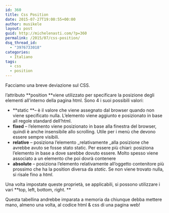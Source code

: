 ```yaml
---
id: 360
title: Css Position
date: 2015-07-27T19:00:55+00:00
author: musikele
layout: post
guid: http://michelenasti.com/?p=360
permalink: /2015/07/css-position/
dsq_thread_id:
  - "3976733018"
categories:
  - Italiano
tags:
  - css
  - position
---
```

Facciamo una breve deviazione sul CSS.

l’attributo **position **viene utilizzato per specificare la posizione degli elementi all’interno della pagina html. Sono 4 i suoi possibili valori:

  * **static **– è il valore che viene assegnato dal browser quando non viene specificato nulla. L’elemento viene aggiunto e posizionato in base all regole standard dell’html.
  * **fixed** – l’elemento viene posizionato in base alla finestra del browser, quindi è anche insensibile allo scrolling. Utile per i menù che devono essere sempre visibili.
  * **relative** – posiziona l’elemento _relativamente _alla posizione che avrebbe avuto se fosse stato static. Per essere più chiari: posiziona l’elemento in base a dove sarebbe dovuto essere. Molto spesso viene associato a un elemento che poi dovrà contenere
  * **absolute** – posiziona l’elemento relativamente all’oggetto contenitore più prossimo che ha la position diversa da _static_. Se non viene trovato nulla, si risale fino a _html_.

Una volta impostate queste proprietà, se applicabili, si possono utilizzare i vari **top, left, bottom, right. **

Questa tabellina andrebbe imparata a memoria da chiunque debba mettere mano, almeno una volta, al codice html & css di una pagina web!